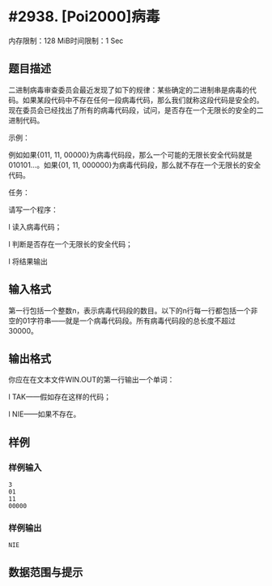 # #2938. [Poi2000]病毒

内存限制：128 MiB时间限制：1 Sec

## 题目描述

二进制病毒审查委员会最近发现了如下的规律：某些确定的二进制串是病毒的代码。如果某段代码中不存在任何一段病毒代码，那么我们就称这段代码是安全的。现在委员会已经找出了所有的病毒代码段，试问，是否存在一个无限长的安全的二进制代码。

示例：

例如如果{011, 11, 00000}为病毒代码段，那么一个可能的无限长安全代码就是010101&hellip;。如果{01, 11, 000000}为病毒代码段，那么就不存在一个无限长的安全代码。

任务：

请写一个程序：

l         读入病毒代码；

l         判断是否存在一个无限长的安全代码；

l         将结果输出

## 输入格式

 

第一行包括一个整数n，表示病毒代码段的数目。以下的n行每一行都包括一个非空的01字符串&mdash;&mdash;就是一个病毒代码段。所有病毒代码段的总长度不超过30000。

## 输出格式

你应在在文本文件WIN.OUT的第一行输出一个单词：

l         TAK&mdash;&mdash;假如存在这样的代码；

l         NIE&mdash;&mdash;如果不存在。

## 样例

### 样例输入

    
    3
    01 
    11 
    00000
    
    

### 样例输出

    
    NIE
    
    

## 数据范围与提示
